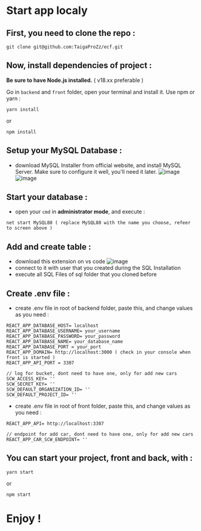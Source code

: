 # Start app localy 

## First, you need to clone the repo :
```
git clone git@github.com:TaigaProZz/ecf.git
```

## Now, install dependencies of project :
**Be sure to have Node.js installed.** ( v18.xx preferable )

Go in `backend` and `front` folder, open your terminal and install it. Use npm or yarn :
```
yarn install
```
or 
```
npm install
```

## Setup your MySQL Database :
- download MySQL Installer from official website, and install MySQL Server. Make sure to configure it well, you'll need it later.
![image](https://github.com/TaigaProZz/ecf/assets/74510014/d9043320-8bc2-4503-8a9e-bccb2bb96c5b)
![image](https://github.com/TaigaProZz/ecf/assets/74510014/e4d5aa11-181b-4306-9832-71c0b7eee1b1)

## Start your database :
- open your `cmd` in **administrator mode**, and execute :
```
net start MySQL80 ( replace MySQL80 with the name you choose, refeer to screen above )
```
## Add and create table :
- download this extension on vs code
![image](https://github.com/TaigaProZz/ecf/assets/74510014/7aa3831a-44ae-40b7-a632-4012d07cc11e)
- connect to it with user that you created during the SQL Installation
- execute all SQL Files of sql folder that you cloned before

## Create .env file :
- create .env file in root of backend folder, paste this, and change values as you need :
```
REACT_APP_DATABASE_HOST= localhost
REACT_APP_DATABASE_USERNAME= your_username
REACT_APP_DATABASE_PASSWORD= your_password
REACT_APP_DATABASE_NAME= your_database_name
REACT_APP_DATABASE_PORT = your_port
REACT_APP_DOMAIN= http://localhost:3000 ( check in your console when front is started )
REACT_APP_API_PORT = 3307

// log for bucket, dont need to have one, only for add new cars
SCW_ACCESS_KEY= ''
SCW_SECRET_KEY= ''
SCW_DEFAULT_ORGANIZATION_ID= ''
SCW_DEFAULT_PROJECT_ID= ''
```

- create .env file in root of front folder, paste this, and change values as you need :
```
REACT_APP_API= http://localhost:3307

// endpoint for add car, dont need to have one, only for add new cars
REACT_APP_CAR_SCW_ENDPOINT= ''
```

## You can start your project, front and back, with : 
```
yarn start
```
or 
```
npm start
```
# Enjoy !

